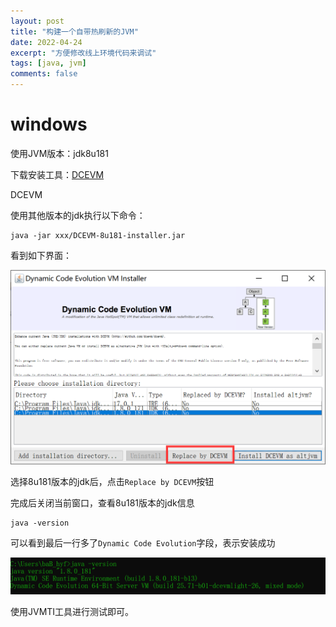 ```yaml
---
layout: post
title: "构建一个自带热刷新的JVM"
date: 2022-04-24
excerpt: "方便修改线上环境代码来调试"
tags: [java, jvm]
comments: false
---
```




# windows

使用JVM版本：jdk8u181

下载安装工具：<a href = "../images/2022/04/24/attach/DCEVM-8u181-installer.jar" download = "DCEVM-8u181-installer.jar">DCEVM</a>

<a onclick= "window.open('../images/2022/04/24/attach/DCEVM-8u181-installer.jar')">DCEVM</a>

使用其他版本的jdk执行以下命令：

```shell
java -jar xxx/DCEVM-8u181-installer.jar
```

看到如下界面：

![](../images/2022/04/24/001.png)

选择8u181版本的jdk后，点击`Replace by DCEVM`按钮

完成后关闭当前窗口，查看8u181版本的jdk信息

```shell
java -version
```

可以看到最后一行多了`Dynamic Code Evolution`字段，表示安装成功

![](../images/2022/04/24/002.png)

使用JVMTI工具进行测试即可。













